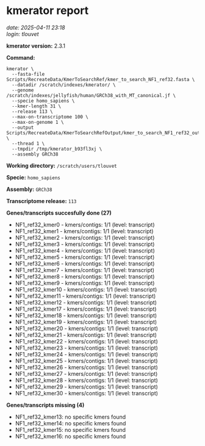 # kmerator report
*date: 2025-04-11 23:18*  
*login: tlouvet*

**kmerator version:** 2.3.1

**Command:**

```
kmerator \
  --fasta-file Scripts/RecreateData/KmerToSearchRef/kmer_to_search_NF1_ref32.fasta \
  --datadir /scratch/indexes/kmerator/ \
  --genome /scratch/indexes/jellyfish/human/GRCh38_with_MT_canonical.jf \
  --specie homo_sapiens \
  --kmer-length 31 \
  --release 113 \
  --max-on-transcriptome 100 \
  --max-on-genome 1 \
  --output Scripts/RecreateData/KmerToSearchRefOutput/kmer_to_search_NF1_ref32_output \
  --thread 1 \
  --tmpdir /tmp/kmerator_b93fl3xj \
  --assembly GRCh38
```

**Working directory:** `/scratch/users/tlouvet`

**Specie:** `homo_sapiens`

**Assembly:** `GRCh38`

**Transcriptome release:** `113`

**Genes/transcripts succesfully done (27)**

- NF1_ref32_kmer0 - kmers/contigs: 1/1 (level: transcript)
- NF1_ref32_kmer1 - kmers/contigs: 1/1 (level: transcript)
- NF1_ref32_kmer2 - kmers/contigs: 1/1 (level: transcript)
- NF1_ref32_kmer3 - kmers/contigs: 1/1 (level: transcript)
- NF1_ref32_kmer4 - kmers/contigs: 1/1 (level: transcript)
- NF1_ref32_kmer5 - kmers/contigs: 1/1 (level: transcript)
- NF1_ref32_kmer6 - kmers/contigs: 1/1 (level: transcript)
- NF1_ref32_kmer7 - kmers/contigs: 1/1 (level: transcript)
- NF1_ref32_kmer8 - kmers/contigs: 1/1 (level: transcript)
- NF1_ref32_kmer9 - kmers/contigs: 1/1 (level: transcript)
- NF1_ref32_kmer10 - kmers/contigs: 1/1 (level: transcript)
- NF1_ref32_kmer11 - kmers/contigs: 1/1 (level: transcript)
- NF1_ref32_kmer12 - kmers/contigs: 1/1 (level: transcript)
- NF1_ref32_kmer17 - kmers/contigs: 1/1 (level: transcript)
- NF1_ref32_kmer18 - kmers/contigs: 1/1 (level: transcript)
- NF1_ref32_kmer19 - kmers/contigs: 1/1 (level: transcript)
- NF1_ref32_kmer20 - kmers/contigs: 1/1 (level: transcript)
- NF1_ref32_kmer21 - kmers/contigs: 1/1 (level: transcript)
- NF1_ref32_kmer22 - kmers/contigs: 1/1 (level: transcript)
- NF1_ref32_kmer23 - kmers/contigs: 1/1 (level: transcript)
- NF1_ref32_kmer24 - kmers/contigs: 1/1 (level: transcript)
- NF1_ref32_kmer25 - kmers/contigs: 1/1 (level: transcript)
- NF1_ref32_kmer26 - kmers/contigs: 1/1 (level: transcript)
- NF1_ref32_kmer27 - kmers/contigs: 1/1 (level: transcript)
- NF1_ref32_kmer28 - kmers/contigs: 1/1 (level: transcript)
- NF1_ref32_kmer29 - kmers/contigs: 1/1 (level: transcript)
- NF1_ref32_kmer30 - kmers/contigs: 1/1 (level: transcript)


**Genes/transcripts missing (4)**

- NF1_ref32_kmer13: no specific kmers found
- NF1_ref32_kmer14: no specific kmers found
- NF1_ref32_kmer15: no specific kmers found
- NF1_ref32_kmer16: no specific kmers found
